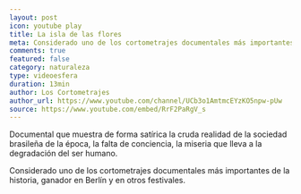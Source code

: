 ```yaml
---
layout: post
icon: youtube play
title: La isla de las flores
meta: Considerado uno de los cortometrajes documentales más importantes de la historia, ganador en Berlín y en otros festivales.
comments: true
featured: false
category: naturaleza
type: videoesfera
duration: 13min
author: Los Cortometrajes
author_url: https://www.youtube.com/channel/UCb3o1AmtmcEYzKO5npw-pUw
source: https://www.youtube.com/embed/RrF2PaRgV_s
---
```


<p>
	Documental que muestra de forma satírica la cruda realidad de la sociedad brasileña de la época, la falta de conciencia, la miseria que lleva a la degradación del ser humano.

</p>
<p>
	Considerado uno de los cortometrajes documentales más importantes de la historia, ganador en Berlín y en otros festivales.
		
</p>
